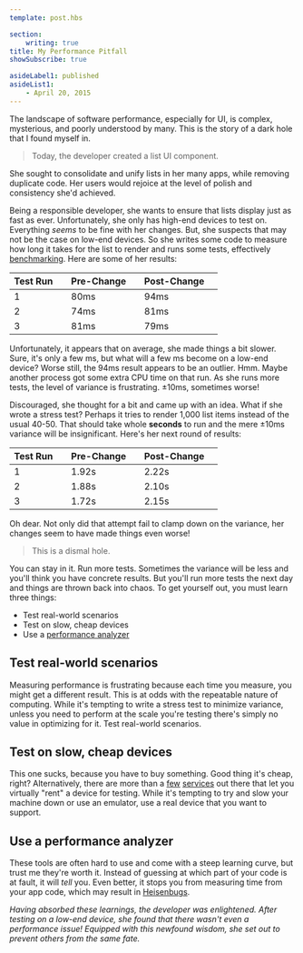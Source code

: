 ```yaml
---
template: post.hbs

section:
    writing: true
title: My Performance Pitfall
showSubscribe: true

asideLabel1: published
asideList1:
    - April 20, 2015
---
```


The landscape of software performance, especially for UI, is complex, mysterious, and poorly understood by many. This is the story of a dark hole that I found myself in.

> Today, the developer created a list UI component.

She sought to consolidate and unify lists in her many apps, while removing duplicate code. Her users would rejoice at the level of polish and consistency she'd achieved.

Being a responsible developer, she wants to ensure that lists display just as fast as ever. Unfortunately, she only has high-end devices to test on. Everything *seems* to be fine with her changes. But, she suspects that may not be the case on low-end devices. So she writes some code to measure how long it takes for the list to render and runs some tests, effectively [benchmarking](https://en.wikipedia.org/wiki/Benchmark_%28computing%29). Here are some of her results:

| Test Run   | Pre-Change  | Post-Change  |
| ---------- | ----------- | ------------ |
| 1          | 80ms        | 94ms         |
| 2          | 74ms        | 81ms         |
| 3          | 81ms        | 79ms         |

Unfortunately, it appears that on average, she made things a bit slower. Sure, it's only a few ms, but what will a few ms become on a low-end device? Worse still, the 94ms result appears to be an outlier. Hmm. Maybe another process got some extra CPU time on that run. As she runs more tests, the level of variance is frustrating. ±10ms, sometimes worse!

Discouraged, she thought for a bit and came up with an idea. What if she wrote a stress test? Perhaps it tries to render 1,000 list items instead of the usual 40-50. That should take whole **seconds** to run and the mere ±10ms variance will be insignificant. Here's her next round of results:

| Test Run   | Pre-Change  | Post-Change  |
| ---------- | ----------- | ------------ |
| 1          | 1.92s       | 2.22s        |
| 2          | 1.88s       | 2.10s        |
| 3          | 1.72s       | 2.15s        |

Oh dear. Not only did that attempt fail to clamp down on the variance, her changes seem to have made things even worse!

> This is a dismal hole.

You can stay in it. Run more tests. Sometimes the variance will be less and you'll think you have concrete results. But you'll run more tests the next day and things are thrown back into chaos. To get yourself out, you must learn three things:

* Test real-world scenarios
* Test on slow, cheap devices
* Use a [performance analyzer](https://en.wikipedia.org/wiki/Profiling_%28computer_programming%29)

## Test real-world scenarios

Measuring performance is frustrating because each time you measure, you might get a different result. This is at odds with the repeatable nature of computing. While it's tempting to write a stress test to minimize variance, unless you need to perform at the scale you're testing there's simply no value in optimizing for it. Test real-world scenarios.

## Test on slow, cheap devices

This one sucks, because you have to buy something. Good thing it's cheap, right? Alternatively, there are more than a [few](http://developer.samsung.com/remotetestlab/rtlDeviceList.action) [services](http://aws.amazon.com/device-farm/) out there that let you virtually "rent" a device for testing. While it's tempting to try and slow your machine down or use an emulator, use a real device that you want to support.

## Use a performance analyzer

These tools are often hard to use and come with a steep learning curve, but trust me they're worth it. Instead of guessing at which part of your code is at fault, it will *tell* you. Even better, it stops you from measuring time from your app code, which may result in [Heisenbugs](https://en.wikipedia.org/wiki/Heisenbug).

*Having absorbed these learnings, the developer was enlightened. After testing on a low-end device, she found that there wasn't even a performance issue! Equipped with this newfound wisdom, she set out to prevent others from the same fate.*
